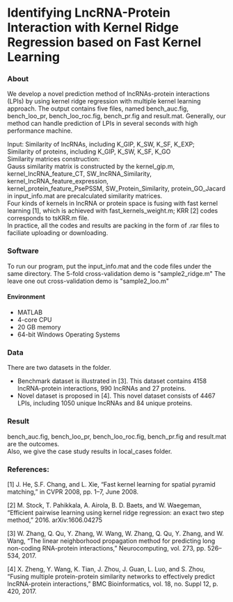 Identifying LncRNA-Protein Interaction with Kernel Ridge Regression based on Fast Kernel Learning
==== 
### About
We develop a novel prediction method of lncRNAs-protein interactions (LPIs) by using kernel ridge regression with multiple kernel learning approach. The output contains five files, named bench_auc.fig, bench_loo_pr, bench_loo_roc.fig, bench_pr.fig and result.mat. Generally, our method can handle prediction of LPIs in several seconds with high performance machine.

Input: Similarity of lncRNAs, including K_GIP, K_SW, K_SF, K_EXP;<br />
       Similarity of proteins, including K_GIP, K_SW, K_SF, K_GO<br />
Similarity matrices construction:<br />
       Gauss similarity matrix is constructed by the kernel_gip.m,<br />
       kernel_lncRNA_feature_CT, SW_lncRNA_Similarity, kernel_lncRNA_feature_expression,<br />
       kernel_protein_feature_PsePSSM, SW_Protein_Similarity, protein_GO_Jacard in input_info.mat are precalculated similarity matrices.<br />
Four kinds of kernels in lncRNA or protein space is fusing with fast kernel learning [1], which is achieved with fast_kernels_weight.m; KRR [2] codes corresponds to tsKRR.m file. <br />
In practice, all the codes and results are packing in the form of .rar files to faciliate uploading or downloading. 
       
### Software
To run our program, put the input_info.mat and the code files under the same directory.
The 5-fold cross-validation demo is "sample2_ridge.m"
The leave one out cross-validation demo is "sample2_loo.m"
       
#### Environment
* MATLAB 
* 4-core CPU
* 20 GB memory
* 64-bit Windows Operating Systems

### Data
There are two datasets in the folder. 
* Benchmark dataset is illustrated in [3]. This dataset contains 4158 lncRNA-protein interactions, 990 lncRNAs and 27 proteins.
* Novel dataset is proposed in [4]. This novel dataset consists of 4467 LPIs, including 1050 unique lncRNAs and 84 unique proteins.

### Result
bench_auc.fig, bench_loo_pr, bench_loo_roc.fig, bench_pr.fig and result.mat are the outcomes. <br />
Also, we give the case study results in local_cases folder.

### References:

[1] J. He, S.F. Chang, and L. Xie, “Fast kernel learning for spatial pyramid matching,” in CVPR 2008, pp. 1–7, June 2008.

[2] M. Stock, T. Pahikkala, A. Airola, B. D. Baets, and W. Waegeman, “Efficient pairwise learning using kernel ridge regression: an exact two step method,” 2016. arXiv:1606.04275

[3] W. Zhang, Q. Qu, Y. Zhang, W. Wang, W. Zhang, Q. Qu, Y. Zhang, and W. Wang, “The linear neighborhood propagation method for predicting
long non-coding RNA-protein interactions,” Neurocomputing, vol. 273, pp. 526–534, 2017.

[4] X. Zheng, Y. Wang, K. Tian, J. Zhou, J. Guan, L. Luo, and S. Zhou, “Fusing multiple protein-protein similarity networks to effectively
predict lncRNA-protein interactions,” BMC Bioinformatics, vol. 18, no. Suppl 12, p. 420, 2017.

